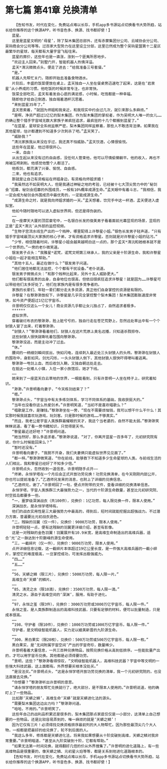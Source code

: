 # 第七篇 第41章 兑换清单
        【告知书友，时代在变化，免费站点难以长存，手机app多书源站点切换看书大势所趋，站长给你推荐的这个换源APP，听书音色多、换源、找书都好使！】
       蓝星。
       这里是蓝星文明的‘母星’，除了梨木集团总部外，还有赤蒙集团分公司、云城协会分公司、吴钩商会分公司等等。过百家大型势力在这里设立分部，这里已然成为整个吴钩星盟第十二星区最繁华的星球，每天都有大量宇宙飞船往来。
       蓝星的房价，这些年也是一直涨，涨到一个匪夷所思地步。
       “欢迎主人回来。”别墅门开，智能机器人热情洋溢。
       孟天*清沅微微点头，便走了进去：“给我准备三号套餐。”
       “是。”
       机器人先帮忙关门，随即开始去准备食物酒水。
       片刻后，丰盛的饭菜便放在桌上，孟天独自一人坐在餐桌旁迅速吃了起来，这是在‘岩泉星’从小养成的习惯。他吃饭的时候非常专注，也非常快。
       饭菜全部吃完，孟天有着发自心底的满足感，小时候，吃饱都是一种幸福。
       随即他才给自己倒酒，独自端着酒杯沉思着。
       “来到蓝星35年了。”
       孟天思索着，“就因为师姐和我亲近，和我现实中约会过几次，就引来那么多麻烦。”
       “是啊，净资产超过1亿亿的梨木集团，作为梨木集团的掌权者，作为吴明大人唯一的女儿……的确让整个猎手宇宙域无数大家族子弟疯狂追求，最疯狂的十几个都搬到蓝星了。”
       “在蓝星，星球安全系统监察严密，梨木集团同样监察着，那些人不敢违背法律。如果我在其他星球，估计都遭到不知道多少次刺杀了吧。”孟天笑了。
       “威胁我？”
       “清沅家族我从来没在乎过，我还真不怕威胁。”孟天饮酒，心情很愉悦。
       这些年在蓝星，他过得很开心。
       一来，自由！
       从出生起从来没有过的自由感，没任何人管束他，他可以尽情偷懒躺平。他的收入，再也不用被压榨剥削。他感觉他整个人都活了。
       他练剑，都充满了兴奋、愉悦、自由感。
       二来，他也有追求。
       那就是让自己有资格站在师姐身边，有资格向师姐求婚！
       “我虽然远不如吴明大人，但是我通过神秘之地的考验，已经被十七大顶尖势力中的‘秘剑会’招募，秘剑会招募的外围成员，一般有10%概率成源生命。”孟天眼中有着斗志，“我相信，我一定会成为秘剑会外围成员中最优秀的，一定能成源生命。”
       “成源生命之时，就是我向师姐求婚的一天。”孟天想着，饮完手中这一杯酒，孟天便进入虚拟室。
       他如今随时随地可以进入虚拟世界网，但还是得伪装的。
       ……
       在一座摩天大厦的顶层豪宅中，一名银白长发的俊美男子看着面前光幕显现的场景，显现的正是‘孟天*清沅’从外部的监控视频。
       “生物子宫流水线生产出的一个贱种，哪里配得上许黎星小姐。”银色长发男子轻声道，“只有猎手宇宙域最顶尖大家族的核心子弟，才有资格追求许黎星。否则就是对许黎星小姐的玷污。”
       “少爷，相信随着时间，许黎星小姐会越来越明白这一点的，那个孟天*清沅和她根本就不是一个世界的。”一旁的老仆微笑道。
       银发男子点头：“我雅星*诺梵，诺梵文明第三继承人，我的父亲是十阶源生命，我和许黎星小姐在一起才能相互帮助。”
       “其他十五人，最近在做什么？”银发男子问道。
       “他们居住地都无法监控，个个都有干扰设备。”老仆说道。
       银发男子微微点头：“和那个贱种比起来，另外十五人威胁更大。”
       他们都有很高贵的出身，自身地位也很高，但依旧很疯狂追求许黎星！就是因为……许黎星可以带给他们太多好处了。他们在家族内是有很多竞争者的。
       家族的长辈们、年轻一辈们都分走太多资源，真正他们自身掌控的资源是有限的。
       许黎星？在黎渺渺放权下，许黎星是几乎完全掌控整个梨木集团！梨木集团膨胀速度非常快，如今资产便超过1亿亿宇宙币。
       许景明仅仅这么一个女儿！商业资源几乎都让女儿独占了，自然追求者极多。
       ******
       虚拟世界。
       穿着破烂布衣的黎渺渺，脸上脏兮兮的，独自行走在苍茫荒野上，忽然远处草丛中有一个个豺狼人冒了出来，盯着黎渺渺。
       “豺狼人？”黎渺渺看着他们，豺狼人在这片荒原上臭名远播，只知道杀戮掠夺。
       这些豺狼人很快就嘶吼着包围向黎渺渺。
       黎渺渺没逃，而是主动冲了过去。
       “休。”
       腰间的一柄细剑瞬间拔出，快如闪电，连续刺入最近处三头豺狼人的头颅。黎渺渺在豺狼人的围攻中，身影如风，剑光闪烁，一头头豺狼人倒下，其他豺狼人很快吓得嚎叫着逃离。
       黎渺渺一甩剑上血，而后收剑入鞘，又独自朝远处走去。
       在抵达一处矮人小镇，入住一家小旅馆后，她才下线。
       ……
       她来到了一座蓝天白云草地的世界，一眼能看到，只有许景明一人坐在椅子上，研究着知识。
       “渺渺。”许景明看向妻子，“今天练剑结束了？”
       “嗯。”
       黎渺渺点头，“宇宙当中有太多练剑体系，学习不同体系的基础，我收获挺大的。”
       “当年也没看你这么热爱剑术。”许景明笑道，“当初不是喜欢唱歌么？”
       “唱歌是工作，是赚钱。”黎渺渺坐在一旁，“现在不需要烦恼钱，我可以想干什么干什么！其实那时候我就喜欢玩游戏，玩剑客。只是那时候的游戏……不够真实。”
       “而且，我老公是宇宙人类族群最耀眼的天才，我这个当老婆的，自然不能太弱。”黎渺渺笑眯眯说道，看了看一旁书籍知识，只觉得是天书。
       “黎星最近还好吧？”许景明问道。
       “她当然好，那么多追求者。”黎渺渺说道，“对了，你离开蓝星一百多年了，元初研究院有说，你什么时候能回来么？”
       “暂时还没有。”
       许景明看向妻子，“我脱不开身，我们夫妻俩只能虚拟世界见见面了。”
       “都一样。”黎渺渺微笑道，“你在前线，能够救下不知道多少生命星球的人类。与前线生活的人们相比，我和黎星已经好了不知多少倍。”
       许景明点头，忽然收到一道信息，许景明随手点开——
       “师弟，永恒学塔在一个月后会正式开放功劳兑换！功劳兑换清单，在今天刚刚内部公开，你也可以提前准备了。”乙酒师兄发来的消息，也附上了详细的兑换信息。
       “乙酒师兄，谢了。”许景明回了一句，便点开附带的文件，查看详细的兑换清单信息。
       永恒学塔，宇宙人类族群三大最强势力之一，当代的十阶源生命数量，甚至比元初研究院、时空孤岛都要多一些。
       “一，噩梦级深渊战衣（共100件），兑换价：1亿功劳，每人限兑换一件，限本人使用。”
       深渊战衣，是永恒学塔特有。
       他们的战衣实用性是三大最强势力中最高的，得到后，短时间就能挖掘出超强战力。不过潜力方面，普遍要比元初战衣逊色。
       “二，残缺的羽翼（仅一件），兑换价：9000万功劳，限本人使用。”
       许景明轻轻一点，便有这残缺的羽翼更详细介绍，甚至有影像。
       这是一对残缺的金色羽翼！羽翼展开有10.9米宽，是高维生命制造出的高维兵器，适合‘光’之一脉达到十阶巅峰的源生命使用。
       “三，一截碎片（仅一件），兑换价：9000万功劳，限本人使用。”
       点开详细信息记载，这一截碎片本体超过19亿公里长度，是一件强大高维兵器的一截小碎片，掌控它的难度极高，一旦掌控成功，可发挥出极强威力。
       “四……”
       “五……”
       ……
       “56，天蟒之鳞（限三片），兑换价：5000万功劳，每人限一片。”
       高维生命‘天蟒’的鳞片。
       ……
       “85，清灵之水（限10滴），兑换价：3500万功劳，每人限一滴。”
       清灵之水，源自于高维空间的‘深渊’，服用，有助于进化。
       ……
       “97，永恒之茧（限3件），兑换价：3000万功劳或3000万亿宇宙币，每人限一件。”
       永恒之茧，是人类族群制造出的高维科技武器，只要有足够的材料，便可以批量制造，只是成本很高。
       ……
       “198，守护者（限10件），兑换价：1000万功劳或1000万亿宇宙币，每人限一件。”
       守护者，是文明级智能机器人，实力足以媲美新晋的九阶源生命。
       ……
       “300，黑白果实（限20枚），兑换价：500万功劳或500万亿宇宙币，每人限一枚。”
       黑白果实，是‘无间附属宇宙空间’产出的宇宙奇珍，数量稀少。
       许景明看着大量信息，一共三百种兑换物品，按照兑换价格从高到低排序。一些能批量产出的，才可以用宇宙币兑换。其他都是必须得要功劳。
       “景明，这些？”黎渺渺看得惊叹，“文明级智能机器人，高维科技武器？宇宙中等文明的一些强大科技武器，这上面都有。外界想要买根本没处买。”
       “是没法买。”许景明点头，“这是永恒学塔开放功劳兑换的清单，我一个元初研究院的，也没法直接去兑换。”
       “你想要？”黎渺渺听出许景明的意思。
       “请永恒学塔的朋友帮忙兑换就行了，绝大部分，是不限本人使用的。”许景明说道，他的确盯上了一些物品。
       比如那‘天蟒之鳞’，高维生命‘天蟒’就是天蟒进化法的源头。
       “需要梨木集团这边出力吗？”黎渺渺问道。
       “哈哈，不用的。”许景明笑了。
       这些年自己的战利品积累还是很多的，梨木集团那点家底仅仅是一小部分，这清单上自己想要的一些物品，还是比较容易弄到的，唯一麻烦的就是‘天蟒之鳞’！
       因为它仅有三片！必须得找兑换资格排序最前列的大人物帮忙。因为那些最顶尖几个大人物，一般都是把最好的给兑换了，轮不到后面的人。
       “我这么多年，修炼都是天蟒进化法，将来我如果想要从十阶突破到高维，天蟒之鳞对我非常重要。”许景明暗道，“甚至从九阶突破到十阶，它都有帮助。”
       “如果无法第一时间兑换，就得翻好几倍的价从外界搜集了。”许景明的进化道路上，有一些高维物品是很重要的，像天蟒之鳞、元初星火焰等等，都是关系到他进化道路根本的。
       【告知书友，时代在变化，免费站点难以长存，手机app多书源站点切换看书大势所趋，站长给你推荐的这个换源APP，听书音色多、换源、找书都好使！】